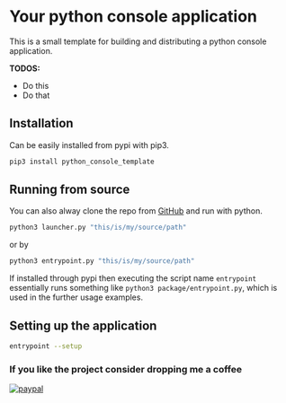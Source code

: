 # Your python console application

This is a small template for building and distributing a python console application.

**TODOS:**

- Do this
- Do that

## Installation

Can be easily installed from pypi with pip3.

```bash
pip3 install python_console_template
```

## Running from source

You can also alway clone the repo from [GitHub](https://github.com/MarkusPeitl/python-console-template) and run with python.

```bash
python3 launcher.py "this/is/my/source/path"
```

or by

```bash
python3 entrypoint.py "this/is/my/source/path"
```

If installed through pypi then executing the script name `entrypoint` essentially runs something like `python3 package/entrypoint.py`,
which is used in the further usage examples.

## Setting up the application

```bash
entrypoint --setup
```

### If you like the project consider dropping me a coffee

[![paypal](https://www.paypalobjects.com/en_US/i/btn/btn_donate_LG.gif)](https://www.paypal.com/donate?hosted_button_id=BSFX8LCPHW2AE)
  
<br>  
<br>